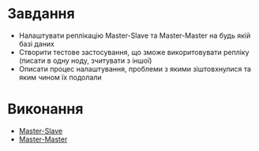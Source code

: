 # Завдання

 - Налаштувати реплікацію Master-Slave та Master-Master на будь якій базі даних
 - Створити тестове застосування, що зможе викоритовувати репліку (писати в одну ноду, зчитувати з іншої)
 - Описати процес налаштування, проблеми з якими зіштовхнулися та яким чином їх подолали

# Виконання

- [Master-Slave](master-slave/main.ipynb)
- [Master-Master](master-master/main.ipynb)
